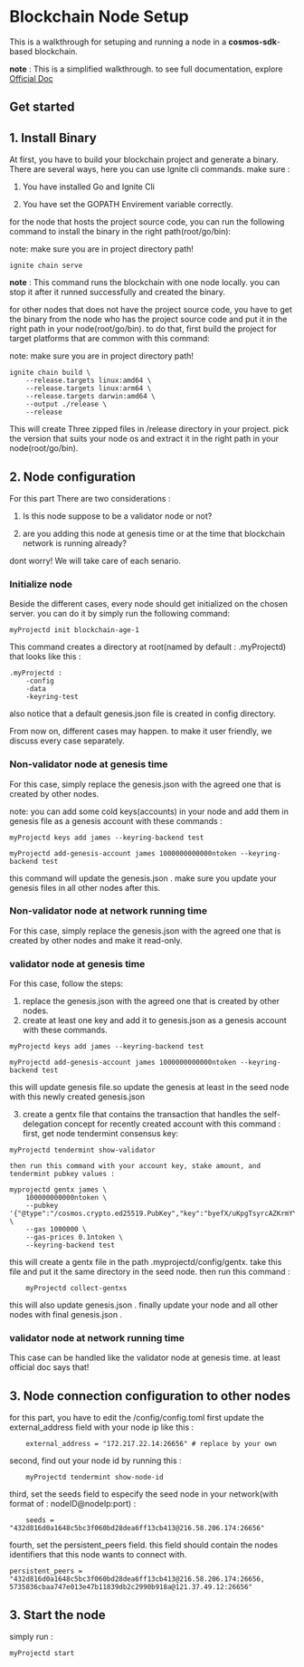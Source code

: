 # Blockchain Node Setup
This is a walkthrough for setuping and running a node in a **cosmos-sdk**-based blockchain.

**note** : This is a simplified walkthrough. to see full documentation, explore [Official Doc](https://tutorials.cosmos.network/tutorials/9-path-to-prod/#)

## Get started




## 1. Install Binary
At first, you have to build your blockchain project and generate a binary. There are several ways, here you can use Ignite cli commands. make sure :


1. You have installed Go and Ignite Cli 

2. You have set the GOPATH Envirement variable correctly.


for the node that hosts the project source code, you can run the following command to install the binary in the right path(root/go/bin):

note: make sure you are in project directory path!

```
ignite chain serve
```
**note** : This command runs the blockchain with one node locally. you can stop it after it runned successfully and created the binary.

for other nodes that does not have the project source code, you have to get the binary from the node who has the project source code and put it in the right path in your node(root/go/bin).
to do that, first build the project for target platforms that are common with this command:

note: make sure you are in project directory path!

```
ignite chain build \
    --release.targets linux:amd64 \
    --release.targets linux:arm64 \
    --release.targets darwin:amd64 \
    --output ./release \
    --release
```

This will create Three zipped files in /release directory in your project. pick the version that suits your node os and extract it in the right path in your node(root/go/bin).


## 2. Node configuration
For this part There are two considerations :

1.  Is this node suppose to be a validator node or not?

2.  are you adding this node at genesis time or at the time that blockchain network is running already?

dont worry! We will take care of each senario.

### Initialize node

Beside the different cases, every node should get initialized on the chosen server. you can do it by simply run the following command:
```
myProjectd init blockchain-age-1
```
This command creates a directory at root(named by default : .myProjectd) that looks like this : 

```
.myProjectd : 
    -config
    -data
    -keyring-test
```

also notice that a default genesis.json file is created in config directory.

From now on, different cases may happen. to make it user friendly, we discuss every case separately.

### Non-validator node at genesis time
For this case, simply replace the genesis.json with the agreed one that is created by other nodes.

note: you can add some cold keys(accounts) in your node and add them in genesis file as a genesis account with these commands : 

```
myProjectd keys add james --keyring-backend test
```

```
myProjectd add-genesis-account james 1000000000000ntoken --keyring-backend test
```
this command will update the genesis.json . make sure you update your genesis files in all other nodes after this.

### Non-validator node at network running time
For this case, simply replace the genesis.json with the agreed one that is created by other nodes and make it read-only.

### validator node at genesis time
For this case, follow the steps:

1. replace the genesis.json with the agreed one that is created by other nodes.
2. create at least one key and add it to genesis.json as a genesis account with these commands.
```
myProjectd keys add james --keyring-backend test
```

```
myProjectd add-genesis-account james 1000000000000ntoken --keyring-backend test
```
this will update genesis file.so update the genesis at least in the seed node with this newly created genesis.json


3. create a gentx file that contains the transaction that handles the self-delegation concept for recently created account with this command :
    first, get node tendermint consensus key:
```
myProjectd tendermint show-validator
```
    then run this command with your account key, stake amount, and tendermint pubkey values :
```
myprojectd gentx james \
    100000000000ntoken \
    --pubkey '{"@type":"/cosmos.crypto.ed25519.PubKey","key":"byefX/uKpgTsyrcAZKrmYYoFiXG0tmTOOaJFziO3D+E="}' \
    --gas 1000000 \
    --gas-prices 0.1ntoken \
    --keyring-backend test
```

this will create a gentx file in the path .myprojectd/config/gentx.
take this file and put it the same directory in the seed node. then run this command :

```
    myProjectd collect-gentxs
```

this will also update genesis.json . finally update your node and all other nodes with final genesis.json .

### validator node at network running time
This case can be handled like the validator node at genesis time. at least official doc says that!


## 3. Node connection configuration to other nodes
for this part, you have to edit the /config/config.toml 
first update the external_address field with your node ip like this :
```
    external_address = "172.217.22.14:26656" # replace by your own
```
second, find out your node id by running this :
```
    myProjectd tendermint show-node-id
```
third, set the seeds field to especify the seed node in your network(with format of : nodeID@nodeIp:port) :
```
    seeds = "432d816d0a1648c5bc3f060bd28dea6ff13cb413@216.58.206.174:26656"
```
fourth, set the persistent_peers field. this field should contain the nodes identifiers that this node wants to connect with. 
```
persistent_peers = "432d816d0a1648c5bc3f060bd28dea6ff13cb413@216.58.206.174:26656,
5735836cbaa747e013e47b11839db2c2990b918a@121.37.49.12:26656"
```

## 3. Start the node
simply run :
```
myProjectd start
```

